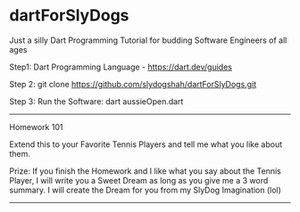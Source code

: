 # dartForSlyDogs
Just a silly Dart Programming Tutorial for budding Software Engineers of all ages

Step1: Dart Programming Language - https://dart.dev/guides

Step 2: git clone https://github.com/slydogshah/dartForSlyDogs.git

Step 3: Run the Software: dart aussieOpen.dart

----

Homework 101

Extend this to your Favorite Tennis Players and tell me what you like about them.

Prize: If you finish the Homework and I like what you say about the Tennis Player, I will write you a Sweet Dream as long as you give me a 3 word summary. I will create the Dream for you from my SlyDog Imagination (lol)

----